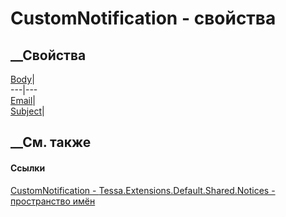 # CustomNotification - свойства
##  __Свойства
[Body](P_Tessa_Extensions_Default_Shared_Notices_CustomNotification_Body.htm)|  
---|---  
[Email](P_Tessa_Extensions_Default_Shared_Notices_CustomNotification_Email.htm)|  
[Subject](P_Tessa_Extensions_Default_Shared_Notices_CustomNotification_Subject.htm)|  
## __См. также
#### Ссылки
[CustomNotification -
](T_Tessa_Extensions_Default_Shared_Notices_CustomNotification.htm)
[Tessa.Extensions.Default.Shared.Notices - пространство
имён](N_Tessa_Extensions_Default_Shared_Notices.htm)
